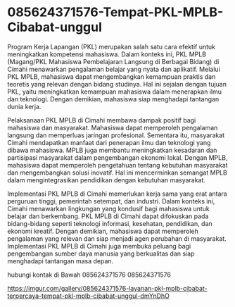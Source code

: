 # 085624371576-Tempat-PKL-MPLB-Cibabat-unggul
Program Kerja Lapangan (PKL) merupakan salah satu cara efektif untuk meningkatkan kompetensi mahasiswa. Dalam konteks ini, PKL MPLB (Magang/PKL Mahasiswa Pembelajaran Langsung di Berbagai Bidang) di Cimahi menawarkan pengalaman belajar yang nyata dan aplikatif. Melalui PKL MPLB, mahasiswa dapat mengembangkan kemampuan praktis dan teoretis yang relevan dengan bidang studinya. Hal ini sejalan dengan tujuan PKL, yaitu meningkatkan kemampuan mahasiswa dalam menerapkan ilmu dan teknologi. Dengan demikian, mahasiswa siap menghadapi tantangan dunia kerja.

Pelaksanaan PKL MPLB di Cimahi membawa dampak positif bagi mahasiswa dan masyarakat. Mahasiswa dapat memperoleh pengalaman langsung dan memperluas jaringan profesional. Sementara itu, masyarakat Cimahi mendapatkan manfaat dari penerapan ilmu dan teknologi yang dibawa mahasiswa. MPLB juga membantu meningkatkan kesadaran dan partisipasi masyarakat dalam pengembangan ekonomi lokal. Dengan MPLB, mahasiswa dapat memperoleh pengetahuan tentang kebutuhan masyarakat dan mengembangkan solusi inovatif. Hal ini mencerminkan semangat MPLB dalam mengintegrasikan pendidikan dengan kebutuhan masyarakat.

Implementasi PKL MPLB di Cimahi memerlukan kerja sama yang erat antara perguruan tinggi, pemerintah setempat, dan industri. Dalam konteks ini, Cimahi menawarkan lingkungan yang kondusif bagi mahasiswa untuk belajar dan berkembang. PKL MPLB di Cimahi dapat difokuskan pada bidang-bidang seperti teknologi informasi, kesehatan, pendidikan, dan ekonomi kreatif. Dengan demikian, mahasiswa dapat memperoleh pengalaman yang relevan dan siap menjadi agen perubahan di masyarakat. Implementasi PKL MPLB di Cimahi juga membuka peluang bagi pengembangan sumber daya manusia yang berkualitas dan siap menghadapi tantangan masa depan.

hubungi kontak di Bawah
085624371576
085624371576

https://imgur.com/gallery/085624371576-layanan-pkl-mplb-cibabat-terpercaya-tempat-pkl-mplb-cibabat-unggul-dmYnDhO
